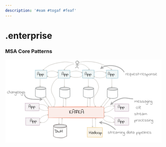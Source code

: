 ```yaml
---
description: '#eam #togaf #feaf'
---
```


# .enterprise

### MSA Core Patterns

![microservices... the unix way](../.gitbook/assets/dnvercpvaaao8yt.png)

